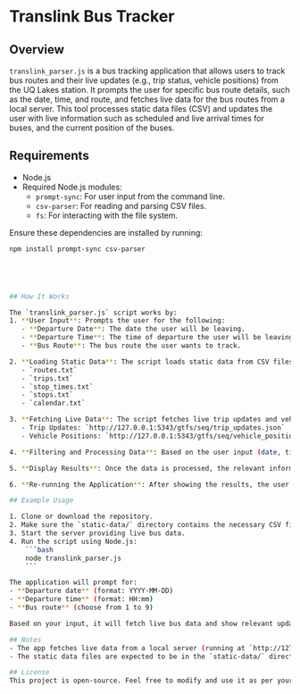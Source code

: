 # Translink Bus Tracker

## Overview
`translink_parser.js` is a bus tracking application that allows users to track bus routes and their live updates (e.g., trip status, vehicle positions) from the UQ Lakes station. It prompts the user for specific bus route details, such as the date, time, and route, and fetches live data for the bus routes from a local server. This tool processes static data files (CSV) and updates the user with live information such as scheduled and live arrival times for buses, and the current position of the buses.

## Requirements
- Node.js
- Required Node.js modules:
  - `prompt-sync`: For user input from the command line.
  - `csv-parser`: For reading and parsing CSV files.
  - `fs`: For interacting with the file system.


Ensure these dependencies are installed by running:
```bash
npm install prompt-sync csv-parser





## How It Works

The `translink_parser.js` script works by:
1. **User Input**: Prompts the user for the following:
   - **Departure Date**: The date the user will be leaving.
   - **Departure Time**: The time of departure the user will be leaving.
   - **Bus Route**: The bus route the user wants to track.

2. **Loading Static Data**: The script loads static data from CSV files located in the `static-data/` directory. The required files are:
   - `routes.txt`
   - `trips.txt`
   - `stop_times.txt`
   - `stops.txt`
   - `calendar.txt`

3. **Fetching Live Data**: The script fetches live trip updates and vehicle position information from the following URLs:
   - Trip Updates: `http://127.0.0.1:5343/gtfs/seq/trip_updates.json`
   - Vehicle Positions: `http://127.0.0.1:5343/gtfs/seq/vehicle_positions.json`

4. **Filtering and Processing Data**: Based on the user input (date, time, and bus route), the script filters through the static and live data to display relevant bus routes and their statuses.

5. **Display Results**: Once the data is processed, the relevant information such as scheduled arrival times, live arrival times, and vehicle positions is displayed in a table format.

6. **Re-running the Application**: After showing the results, the user is prompted whether they want to perform another search.

## Example Usage

1. Clone or download the repository.
2. Make sure the `static-data/` directory contains the necessary CSV files.
3. Start the server providing live bus data.
4. Run the script using Node.js:
    ```bash
    node translink_parser.js
    ```

The application will prompt for:
- **Departure date** (format: YYYY-MM-DD)
- **Departure time** (format: HH:mm)
- **Bus route** (choose from 1 to 9)

Based on your input, it will fetch live bus data and show relevant updates.

## Notes
- The app fetches live data from a local server (running at `http://127.0.0.1:5343/gtfs/seq/`). You need to make sure this server is up and running to get live updates.
- The static data files are expected to be in the `static-data/` directory, and they must follow the format mentioned in the script.

## License
This project is open-source. Feel free to modify and use it as per your needs.

